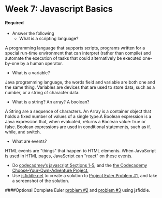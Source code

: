 # Week 7: Javascript Basics

#### Required
- Answer the following
  - What is a scripting language?

A programming language that supports scripts, programs written for a special run-time environment that can interpret (rather than compile) and automate the execution of tasks that could alternatively be executed one-by-one by a human operator.

  - What is a variable?

Java programming language, the words field and variable are both one and the same thing. Variables are devices that are used to store data, such as a number, or a string of character data.

  - What is a string? An array? A boolean?

A String are a sequence of characters. An Array is a container object that holds a fixed number of values of a single type.A Boolean expression is a Java expression that, when evaluated, returns a Boolean value: true or false. Boolean expressions are used in conditional statements, such as if, while, and switch.

  - What are events?
  
HTML events are "things" that happen to HTML elements. When JavaScript is used in HTML pages, JavaScript can "react" on these events.
- Do [codecadmey’s javascript Sections 1-5](http://www.codecademy.com/tracks/javascript), and the [the Codecademy Choose-Your-Own-Adventure Project.](http://www.codecademy.com/courses/javascript-beginner-en-x9DnD/0/1)
- Use [jsfiddle.net](http://jsfiddle.net/) to create a solution to [Project Euler Problem #1](https://projecteuler.net/problem=1), and take a screenshot of the solution.

####Optional
Complete Euler [problem #2](https://projecteuler.net/problem=2) and [problem #3](https://projecteuler.net/problem=3) using jsfiddle. 
